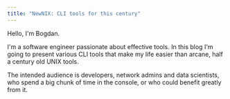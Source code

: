 ```yaml
---
title: "NewNIX: CLI tools for this century"
---
```


Hello, I'm Bogdan.

I'm a software engineer passionate about effective tools. In this blog I'm going to present various CLI tools that make my life easier than arcane, half a century old UNIX tools.

The intended audience is developers, network admins and data scientists, who spend a big chunk of time in the console, or who could benefit greatly from it.
